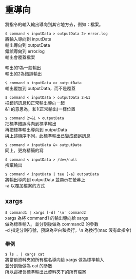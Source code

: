 # 重導向

將指令的輸入輸出導向到其它地方去，例如：檔案。

`$ command < inputData > outputData 2> error.log`   
將輸入導向到 inputData  
輸出導向到 outputData  
錯誤導向到 error.log  
輸出會覆蓋檔案

輸出的1為一般輸出  
輸出的2為錯誤輸出

`$ command < inputData >> outputData`  
輸出覆加到 outputData，而不是覆蓋

`$ command < inputData > outputData 2>&1`  
把錯誤訊息和正常輸出導向一起  
&1 的意思為，和1\(正常輸出\)一樣位置

`$ command 2>&1 > outputData`  
把標準錯誤導向到標準輸出  
再把標準輸出導向到 outputData  
與上述順序不同，此標準輸出已變成錯誤訊息

`$ command < inputData &> outputData`  
同上，更為精簡的寫

`$ command < inputData > /dev/null`  
捨棄輸出

`$ command < inputData | tee [-a] outputData`  
將輸出導向到 outputData 並顯示在螢幕上  
-a 以覆加檔案的方式

## xargs

`$ command1 | xargs [-d] '\n' command2`  
xargs 為將 command1 的輸出導向給 xargs  
做為標準輸入，並分割後做為 command2 的參數  
-d 指定分割符號，預設為空白和換行，\n 為換行\(mac 沒有此指令\)

### 舉例

`$ ls . | xargs cat`  
將當前資料夾的所有檔名導向給 xargs 做為標準輸入  
並分割後做為 cat 的參數  
所以這裡會標準輸出此資料夾下的所有檔案  


